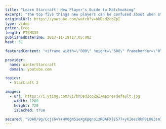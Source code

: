 ```yaml
---
title: "Learn Starcraft! New Player's Guide to Matchmaking"
excerpt: "The top five things new players can be confused about when starting off playing Starcraft 2!"
originalUrl: https://youtube.com/watch?v=bhDsd2coZpI
type: video
price: Free
length: PT5M33S
publishedDateTime: 2017-11-19T17:05:00Z
heat: 51

featuredContent: "<iframe width=\"800\" height=\"500\" frameborder=\"0\" src=\"https://www.youtube.com/embed/bhDsd2coZpI\" allow=\"accelerometer; autoplay; encrypted-media; gyroscope; picture-in-picture\" allowfullscreen></iframe>"

provider:
  name: WinterStarcraft
  domain: youtube.com

topics:
  - StarCraft 2

images:
  - url: https://i.ytimg.com/vi/bhDsd2coZpI/maxresdefault.jpg
    width: 1280
    height: 720
    isCached: true

secured: "93A0/9g/Ccjs6vY+HV0gm51eXgKpqno1zRDAFXlES77+yXIeezRkP8LU83snIRikNluO1iRG2M4u1lMLtvXQuVc6sFEU+fw6MFdUsILOiW/imoCWmjPdNkB54/SNcW9OMly3MVhN+W2hvHW8qGK6ZdW1GJrajJVQ6i5SYkJopZx9lno8wlubtZpZrbS5iovgucSDbXMpEFWFRtBeYhep1L/jMXfqV0Izj9CiE+FrFsu7WTaj8tDSWUyusH8btVoj1nw1nXq0S4TRCIGjhrZrGATBlTRbUg6Wv/DAbb30aZppJW11kMmT8DgU9vMQmvwB4KTmS54B+tg7Fj42Z7jIExU75K502XkJDWwcOFHkriq7hC+WD2Q9shQr+QSABkY56QnEdDpWXDZzTmQU1xtnOHoKeW7R1KFpHdx2uUK6OwY=;/M8/TuGS1CWVkCnGFQxktQ=="
---
```


